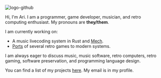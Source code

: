 ![logo-github](https://user-images.githubusercontent.com/48262530/173964536-33d2cfa8-e8be-402e-a045-cf47160a69b7.png)

Hi, I'm Ari. I am a programmer, game developer, musician, and retro computing enthusiast. My pronouns are **they/them**.

I am currently working on:

* A music livecoding system in Rust and [Mech](http://mech-lang.org/).
* [Ports](https://games.ahribellah.space/retro/) of several retro games to modern systems.

I am always eager to discuss music, music software, retro computers, retro gaming, software preservation, and programming language design.

You can find a list of my projects [here](http://ahribellah.space). My email is in my profile.
